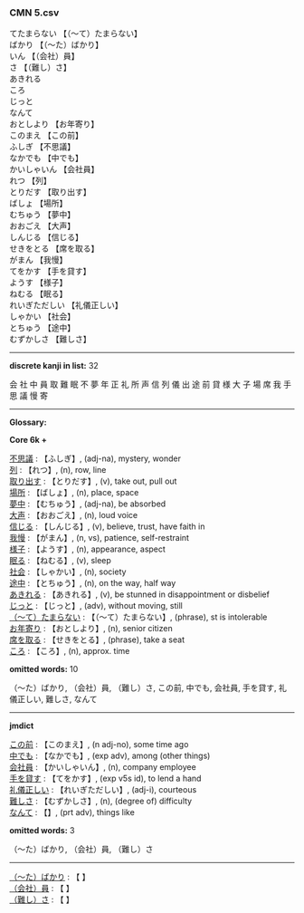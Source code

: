 ### CMN 5.csv  
  

てたまらない 【（〜て）たまらない】   
ばかり 【（～た）ばかり】   
いん 【（会社）員】   
さ 【（難し）さ】   
あきれる    
ころ    
じっと    
なんて    
おとしより 【お年寄り】   
このまえ 【この前】   
ふしぎ 【不思議】   
なかでも 【中でも】   
かいしゃいん 【会社員】   
れつ 【列】   
とりだす 【取り出す】   
ばしょ 【場所】   
むちゅう 【夢中】   
おおごえ 【大声】   
しんじる 【信じる】   
せきをとる 【席を取る】   
がまん 【我慢】   
てをかす 【手を貸す】   
ようす 【様子】   
ねむる 【眠る】   
れいぎただしい 【礼儀正しい】   
しゃかい 【社会】   
とちゅう 【途中】   
むずかしさ 【難しさ】  


----------------

__discrete kanji in list:__ 32 

会 社 中 員 取 難 眠 不 夢 年 正 礼 所 声 信 列 儀 出 途 前 貸 様 大 子 場 席 我 手 思 議 慢 寄

----------------
  
__Glossary:__  


__Core 6k +__  


[不思議](https://ejje.weblio.jp/content/%E4%B8%8D%E6%80%9D%E8%AD%B0) : 【ふしぎ】, (adj-na), mystery, wonder  
[列](https://ejje.weblio.jp/content/%E5%88%97) : 【れつ】, (n), row, line  
[取り出す](https://ejje.weblio.jp/content/%E5%8F%96%E3%82%8A%E5%87%BA%E3%81%99) : 【とりだす】, (v), take out, pull out  
[場所](https://ejje.weblio.jp/content/%E5%A0%B4%E6%89%80) : 【ばしょ】, (n), place, space  
[夢中](https://ejje.weblio.jp/content/%E5%A4%A2%E4%B8%AD) : 【むちゅう】, (adj-na), be absorbed  
[大声](https://ejje.weblio.jp/content/%E5%A4%A7%E5%A3%B0) : 【おおごえ】, (n), loud voice  
[信じる](https://ejje.weblio.jp/content/%E4%BF%A1%E3%81%98%E3%82%8B) : 【しんじる】, (v), believe, trust, have faith in  
[我慢](https://ejje.weblio.jp/content/%E6%88%91%E6%85%A2) : 【がまん】, (n, vs), patience, self-restraint  
[様子](https://ejje.weblio.jp/content/%E6%A7%98%E5%AD%90) : 【ようす】, (n), appearance, aspect  
[眠る](https://ejje.weblio.jp/content/%E7%9C%A0%E3%82%8B) : 【ねむる】, (v), sleep  
[社会](https://ejje.weblio.jp/content/%E7%A4%BE%E4%BC%9A) : 【しゃかい】, (n), society  
[途中](https://ejje.weblio.jp/content/%E9%80%94%E4%B8%AD) : 【とちゅう】, (n), on the way, half way  
[あきれる](https://ejje.weblio.jp/content/%E3%81%82%E3%81%8D%E3%82%8C%E3%82%8B) : 【あきれる】, (v), be stunned in disappointment or disbelief  
[じっと](https://ejje.weblio.jp/content/%E3%81%98%E3%81%A3%E3%81%A8) : 【じっと】, (adv), without moving, still  
[（〜て）たまらない](https://ejje.weblio.jp/content/%EF%BC%88%E3%80%9C%E3%81%A6%EF%BC%89%E3%81%9F%E3%81%BE%E3%82%89%E3%81%AA%E3%81%84) : 【（〜て）たまらない】, (phrase), st is intolerable  
[お年寄り](https://ejje.weblio.jp/content/%E3%81%8A%E5%B9%B4%E5%AF%84%E3%82%8A) : 【おとしより】, (n), senior citizen  
[席を取る](https://ejje.weblio.jp/content/%E5%B8%AD%E3%82%92%E5%8F%96%E3%82%8B) : 【せきをとる】, (phrase), take a seat  
[ころ](https://ejje.weblio.jp/content/%E3%81%93%E3%82%8D) : 【ころ】, (n), approx. time  
 

__omitted words:__ 10  

（～た）ばかり, （会社）員, （難し）さ, この前, 中でも, 会社員, 手を貸す, 礼儀正しい, 難しさ, なんて 


----------------

__jmdict__  


[この前](https://ejje.weblio.jp/content/%E3%81%93%E3%81%AE%E5%89%8D) : 【このまえ】, (n adj-no), some time ago  
[中でも](https://ejje.weblio.jp/content/%E4%B8%AD%E3%81%A7%E3%82%82) : 【なかでも】, (exp adv), among (other things)  
[会社員](https://ejje.weblio.jp/content/%E4%BC%9A%E7%A4%BE%E5%93%A1) : 【かいしゃいん】, (n), company employee  
[手を貸す](https://ejje.weblio.jp/content/%E6%89%8B%E3%82%92%E8%B2%B8%E3%81%99) : 【てをかす】, (exp v5s id), to lend a hand  
[礼儀正しい](https://ejje.weblio.jp/content/%E7%A4%BC%E5%84%80%E6%AD%A3%E3%81%97%E3%81%84) : 【れいぎただしい】, (adj-i), courteous  
[難しさ](https://ejje.weblio.jp/content/%E9%9B%A3%E3%81%97%E3%81%95) : 【むずかしさ】, (n), (degree of) difficulty  
[なんて](https://ejje.weblio.jp/content/%E3%81%AA%E3%82%93%E3%81%A6) : 【】, (prt adv), things like  
 

__omitted words:__  3  

（～た）ばかり, （会社）員, （難し）さ  


----------------

[（～た）ばかり](https://ejje.weblio.jp/content/%EF%BC%88%EF%BD%9E%E3%81%9F%EF%BC%89%E3%81%B0%E3%81%8B%E3%82%8A) : 【 】   
[（会社）員](https://ejje.weblio.jp/content/%EF%BC%88%E4%BC%9A%E7%A4%BE%EF%BC%89%E5%93%A1) : 【 】   
[（難し）さ](https://ejje.weblio.jp/content/%EF%BC%88%E9%9B%A3%E3%81%97%EF%BC%89%E3%81%95) : 【 】   
  

